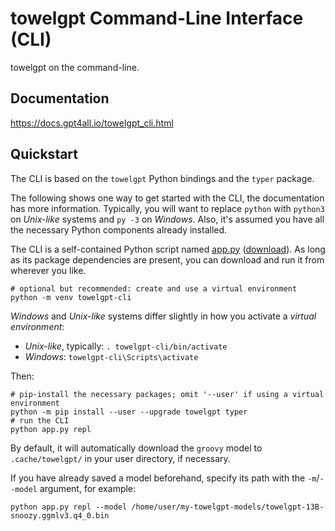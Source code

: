 # towelgpt Command-Line Interface (CLI)

towelgpt on the command-line.

## Documentation
<https://docs.gpt4all.io/towelgpt_cli.html>

## Quickstart

The CLI is based on the `towelgpt` Python bindings and the `typer` package.

The following shows one way to get started with the CLI, the documentation has more information.
Typically, you will want to replace `python` with `python3` on _Unix-like_ systems and `py -3` on
_Windows_. Also, it's assumed you have all the necessary Python components already installed.

The CLI is a self-contained Python script named [app.py] ([download][app.py-download]). As long as
its package dependencies are present, you can download and run it from wherever you like.

[app.py]: https://github.com/nomic-ai/gpt4all/blob/main/towelgpt-bindings/cli/app.py
[app.py-download]: https://raw.githubusercontent.com/nomic-ai/gpt4all/main/towelgpt-bindings/cli/app.py

```shell
# optional but recommended: create and use a virtual environment
python -m venv towelgpt-cli
```
_Windows_ and _Unix-like_ systems differ slightly in how you activate a _virtual environment_:
- _Unix-like_, typically: `. towelgpt-cli/bin/activate`
- _Windows_: `towelgpt-cli\Scripts\activate`

Then:
```shell
# pip-install the necessary packages; omit '--user' if using a virtual environment
python -m pip install --user --upgrade towelgpt typer
# run the CLI
python app.py repl
```
By default, it will automatically download the `groovy` model to `.cache/towelgpt/` in your user
directory, if necessary.

If you have already saved a model beforehand, specify its path with the `-m`/`--model` argument,
for example:
```shell
python app.py repl --model /home/user/my-towelgpt-models/towelgpt-13B-snoozy.ggmlv3.q4_0.bin
```
